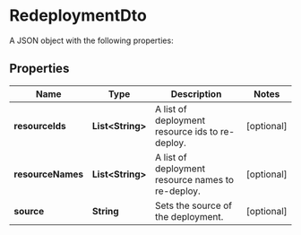 

# RedeploymentDto

A JSON object with the following properties:

## Properties

Name | Type | Description | Notes
------------ | ------------- | ------------- | -------------
**resourceIds** | **List&lt;String&gt;** | A list of deployment resource ids to re-deploy. |  [optional]
**resourceNames** | **List&lt;String&gt;** | A list of deployment resource names to re-deploy. |  [optional]
**source** | **String** | Sets the source of the deployment. |  [optional]



